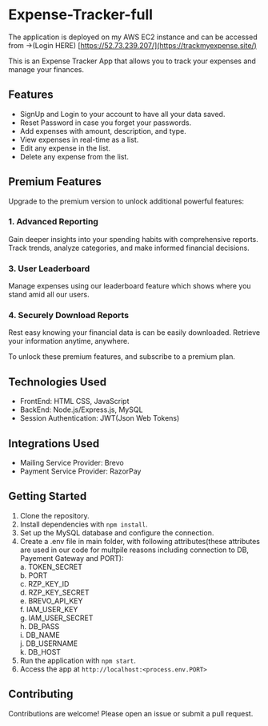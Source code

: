 # Expense-Tracker-full

The application is deployed on my AWS EC2 instance and can be accessed from ->(Login HERE) [https://52.73.239.207/](https://trackmyexpense.site/)

This is an Expense Tracker App that allows you to track your expenses and manage your finances.

## Features
- SignUp and Login to your account to have all your data saved.
- Reset Password in case you forget your passwords.
- Add expenses with amount, description, and type.
- View expenses in real-time as a list.
- Edit any expense in the list.
- Delete any expense from the list.

## Premium Features

Upgrade to the premium version to unlock additional powerful features:

### 1. Advanced Reporting
Gain deeper insights into your spending habits with comprehensive reports. Track trends, analyze categories, and make informed financial decisions.

### 3. User Leaderboard
Manage expenses using our leaderboard feature which shows where you stand amid all our users.

### 4. Securely Download Reports
Rest easy knowing your financial data is can be easily downloaded. Retrieve your information anytime, anywhere.

To unlock these premium features, and subscribe to a premium plan.

## Technologies Used

- FrontEnd: HTML CSS, JavaScript
- BackEnd: Node.js/Express.js, MySQL
- Session Authentication: JWT(Json Web Tokens)

## Integrations Used
- Mailing Service Provider: Brevo
- Payment Service Provider: RazorPay

## Getting Started

1. Clone the repository.
2. Install dependencies with `npm install`.
3. Set up the MySQL database and configure the connection.
4. Create a .env file in main folder, with following attributes(these attributes are used in our code for multpile reasons including connection to DB, Payement Gateway and PORT):
   <br>a. TOKEN_SECRET
   <br>b. PORT
   <br>c. RZP_KEY_ID
   <br>d. RZP_KEY_SECRET
   <br>e. BREVO_API_KEY
   <br>f. IAM_USER_KEY
   <br>g. IAM_USER_SECRET
   <br>h. DB_PASS
   <br>i. DB_NAME
   <br>j. DB_USERNAME
   <br>k. DB_HOST
6. Run the application with `npm start`.
7. Access the app at `http://localhost:<process.env.PORT>`

## Contributing

Contributions are welcome! Please open an issue or submit a pull request.
